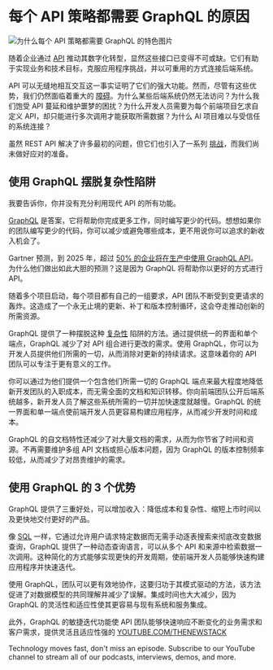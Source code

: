 # 每个 API 策略都需要 GraphQL 的原因

![为什么每个 API 策略都需要 GraphQL 的特色图片](https://cdn.thenewstack.io/media/2024/06/f6955301-apistrategyneedsgraphql-1024x576.jpg)

随着企业通过 [API](https://thenewstack.io/api-management/) 推动其数字化转型，显然这些接口已变得不可或缺。它们有助于实现业务和技术目标，克服应用程序挑战，并以可重用的方式连接后端系统。

API 可以无缝地相互交互这一事实证明了它们的强大功能。然而，尽管有这些优势，我们仍然面临着重大的 [障碍](https://thenewstack.io/graphql-growth-explodes-but-so-do-problems-federated-graphs-solve/)。为什么某些后端系统仍然无法访问？为什么我们饱受 API 蔓延和维护噩梦的困扰？为什么开发人员需要为每个前端项目乞求自定义 API，却只能进行多次调用才能获取所需数据？为什么 AI 项目难以与受信任的系统连接？

虽然 REST API 解决了许多最初的问题，但它们也引入了一系列 [挑战](https://thenewstack.io/6-api-trends-and-practices-to-know-for-2024/)，而我们尚未做好应对的准备。

## 使用 GraphQL 摆脱复杂性陷阱

我要告诉你，你并没有充分利用现代 API 的所有功能。

[GraphQL](https://roadmap.sh/graphql) 是答案，它将帮助你完成更多工作，同时编写更少的代码。想想如果你的团队编写更少的代码，你可以减少或避免哪些成本，更不用说你可以追求的新收入机会了。

Gartner 预测，到 2025 年，超过 [50% 的企业将在生产中使用 GraphQL API](https://www.ibm.com/blog/seven-key-insights-on-graphql-trends/)。为什么他们做出如此大胆的预测？这是因为 GraphQL 将帮助你以更好的方式进行 API。

随着多个项目启动，每个项目都有自己的一组要求，API 团队不断受到变更请求的轰炸。这造成了一个永无止境的更新、补丁和版本控制循环，这会夺走推动创新的所需资源。

GraphQL 提供了一种摆脱这种 [复杂性](https://thenewstack.io/how-to-maintain-api-consistency-as-you-scale/) 陷阱的方法。通过提供统一的界面和单个端点，GraphQL 减少了对 API 组合进行更改的需求。使用 GraphQL，你可以为开发人员提供他们所需的一切，从而消除对更新的持续请求。这意味着你的 API 团队可以专注于更有意义的工作。

你可以通过为他们提供一个包含他们所需一切的 GraphQL 端点来最大程度地降低新开发团队的入职成本，而无需全面的文档和知识转移。你向前端团队公开后端系统越多，新开发人员了解这些系统所需的一切并加快速度就越慢。GraphQL 的统一界面和单一端点使前端开发人员更容易构建应用程序，从而减少开发时间和成本。

GraphQL 的自文档特性还减少了对大量文档的需求，从而为你节省了时间和资源。不再需要维护多组 API 文档或担心版本问题，因为 GraphQL 的版本控制频率较低，从而减少了对昂贵维护的需求。

## 使用 GraphQL 的 3 个优势

GraphQL 提供了三重好处，可以增加收入：降低成本和复杂性、缩短上市时间以及更快地交付更好的产品。

像 [SQL](https://thenewstack.io/how-to-write-sql-queries/) 一样，它通过允许用户请求特定数据而无需手动逐表搜索来彻底改变数据查询，GraphQL 提供了一种动态查询语言，可以从多个 API 和来源中检索数据一次调用。这种简化的方式能够实现更快的开发周期，使前端开发人员能够快速构建应用程序并快速迭代。

使用 GraphQL，团队可以更有效地协作，这要归功于其模式驱动的方法，该方法促进了对数据模型的共同理解并减少了误解。集成时间也大大减少，因为 GraphQL 的灵活性和适应性使其更容易与现有系统和服务集成。

此外，GraphQL 的敏捷迭代功能使 API 团队能够快速响应不断变化的业务需求和客户需求，提供灵活且适应性强的
[YOUTUBE.COM/THENEWSTACK](https://youtube.com/thenewstack?sub_confirmation=1)

Technology moves fast, don't miss an episode. Subscribe to our YouTube channel to stream all of our podcasts, interviews, demos, and more.